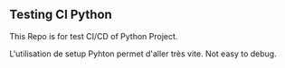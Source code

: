 ## Testing CI Python

This Repo is for test CI/CD of Python Project.

L'utilisation de setup Pyhton permet d'aller très vite.
Not easy to debug.

